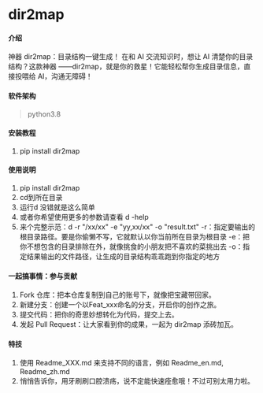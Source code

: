 # dir2map

#### 介绍
神器 dir2map：目录结构一键生成！
在和 AI 交流知识时，想让 AI 清楚你的目录结构？这款神器 ——dir2map，就是你的救星！它能轻松帮你生成目录信息，直接投喂给 AI，沟通无障碍！

#### 软件架构
>python3.8

#### 安装教程
1. pip install dir2map


#### 使用说明
1. pip install dir2map
2. cd到所在目录
3. 运行d  没错就是这么简单
4. 或者你希望使用更多的参数请查看 d -help
5. 来个完整示范：d -r "/xx/xx" -e "yy,xx/xx" -o "result.txt"
   -r：指定要输出的根目录路径。要是你偷懒不写，它就默认以你当前所在目录为根目录
   -e：把你不想包含的目录排除在外，就像挑食的小朋友把不喜欢的菜挑出去
   -o：指定结果输出的文件路径，让生成的目录结构乖乖跑到你指定的地方


#### 一起搞事情：参与贡献
1. Fork 仓库：把本仓库复制到自己的账号下，就像把宝藏带回家。
2. 新建分支：创建一个以Feat_xxx命名的分支，开启你的创作之旅。
3. 提交代码：把你的奇思妙想转化为代码，提交上去。
4. 发起 Pull Request：让大家看到你的成果，一起为 dir2map 添砖加瓦。


#### 特技
1. 使用 Readme_XXX.md 来支持不同的语言，例如 Readme_en.md, Readme_zh.md
2. 悄悄告诉你，用牙刷刷口腔溃疡，说不定能快速痊愈哦！不过可别太用力啦。
